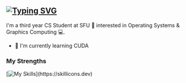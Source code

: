 ## [![Typing SVG](https://readme-typing-svg.demolab.com?font=Fira+Code&pause=1000&color=F7F5EF&width=435&lines=hi+i'm+Adam+Siergiej!+👋)](https://git.io/typing-svg)

I'm a third year CS Student at SFU 🦝 interested in Operating Systems & Graphics Computing 💻. <br> 
- 🌱 I'm currently learning CUDA
  
### My Strengths
[![My Skills](https://skillicons.dev/icons?i=c,cpp,python,flask,react,git,js,html,css,)](https://skillicons.dev)



<!--
**ComradeAdash/ComradeAdash** is a ✨ _special_ ✨ repository because its `README.md` (this file) appears on your GitHub profile.

Here are some ideas to get you started:

- 🔭 I’m currently working on ...
- 🌱 I’m currently learning ...
- 👯 I’m looking to collaborate on ...
- 🤔 I’m looking for help with ...
- 💬 Ask me about ...
- 📫 How to reach me: ...
- 😄 Pronouns: ...
- ⚡ Fun fact: ...
-->
